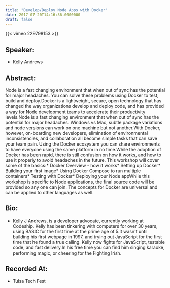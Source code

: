 ```yaml
---
title: "Develop/Deploy Node Apps with Docker"
date: 2017-07-20T14:16:36.0000000
draft: false
---
```


{{< vimeo 229798153 >}}

## Speaker:

 - Kelly Andrews

## Abstract:

<p>Node is a fast changing environment that when out of sync has the potential for major headaches. You can solve these problems using Docker to test, build and deploy.Docker is a lightweight, secure, open technology that has changed the way organizations develop and deploy code, and has provided a way for Node development teams to accelerate their productivity levels.Node is a fast changing environment that when out of sync has the potential for major headaches. Windows vs Mac, subtle package variations and node versions can work on one machine but not another.With Docker, however, on-boarding new developers, elimination of environmental inconsistencies, and collaboration all become simple tasks that can save your team pain. Using the Docker ecosystem you can share environments to have everyone using the same platform in no time.While the adoption of Docker has been rapid, there is still confusion on how it works, and how to use it properly to avoid headaches in the future. This workshop will cover some of the basics:* Docker Overview - how it works* Setting up Docker* Building your first image* Using Docker Compose to run multiple containers* Testing with Docker* Deploying your Node appWhile this workshop is specific to Node applications, the final source code will be provided so any one can join. The concepts for Docker are universal and can be applied to other languages as well.</p>

## Bio:

 - <p>Kelly J Andrews, is a developer advocate, currently working at Codeship. Kelly has been tinkering with computers for over 30 years, using BASIC for the first time at the prime age of 5.It wasn't until building his first webpage in 1997, and trying out JavaScript for the first time that he found a true calling. Kelly now fights for JavaScript, testable code, and fast delivery.In his free time you can find him singing karaoke, performing magic, or cheering for the Fighting Irish.
</p>

## Recorded At:

 - Tulsa Tech Fest

